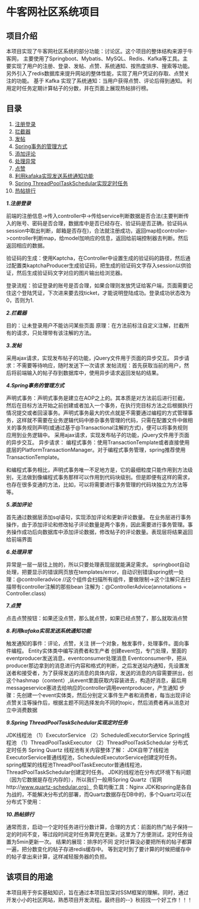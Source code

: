 # 牛客网社区系统项目
## 项目介绍
本项目实现了牛客网社区系统的部分功能：讨论区。这个项目的整体结构来源于牛客网，
主要使用了Springboot、Mybatis、MySQL、Redis、Kafka等工具。主要实现了用户的注册、登录、发帖、点赞、系统通知、按热度排序、搜索等功能。
另外引入了redis数据库来提升网站的整体性能，实现了用户凭证的存取、点赞关注的功能。
基于 Kafka 实现了系统通知：当用户获得点赞、评论后得到通知。
利用定时任务定期计算帖子的分数，并在页面上展现热帖排行榜。

## 目录

1. [注册登录](#1)
2. [拦截器](#2)
3. [发帖](#3)
4. [Spring事务的管理方式](#4)
5. [添加评论](#5)
6. [处理异常](#6)
7. [点赞](#7)
8. [利用kafaka实现发送系统通知功能](#8)
9. [Spring ThreadPoolTaskSchedular实现定时任务](#9)
10. [热帖排行](#10)

<span id="1"></span>
***1.注册登录***

前端的注册信息->传入controller中->传给service判断数据是否合法(主要判断传入的账号、密码是否合理，数据库中是否已经存在、验证码是否正确，验证码从session中取出判断，邮箱是否存在)，合法就注册成功，返回map给controller->controller判断map，给model加响应的信息，返回给前端控制器去判断。然后返回相应的数据。

验证码的生成：使用Kaptcha，在Controller中设置生成的验证码的路径，然后通过配置类kaptchaProducer生成验证码，把生成的验证码文字存入session以供验证，然后生成验证码文字对应的图片输出给浏览器。

登录流程：验证登录的账号是否合理，如果合理则发放凭证给客户端，页面需要记住这个登陆凭证，下次进来要去找ticket，才能说明登陆成功。登录成功状态改为0，否则为1.

<span id="2"></span>
***2.拦截器***

目的：让未登录用户不能访问某些页面
原理：在方法前标注自定义注解，拦截所有的请求，只处理带有该注解的方法。

<span id="3"></span>
***3.发帖***

采用ajax请求，实现发布帖子的功能，jQuery文件用于页面的异步交互。
异步请求：不需要等待响应，随时发送下一次请求
发帖流程：首先获取当前的用户，然后将前端输入的帖子存到数据库中，使用异步请求返回发帖的结果。

<span id="4"></span>
***4.Spring事务的管理方式***

声明式事务：声明式事务是建立在AOP之上的。其本质是对方法前后进行拦截，然后在目标方法开始之前创建或者加入一个事务，在执行完目标方法之后根据执行情况提交或者回滚事务。声明式事务最大的优点就是不需要通过编程的方式管理事务，这样就不需要在业务逻辑代码中掺杂事务管理的代码，只需在配置文件中做相关的事务规则声明(或通过基于@Transactional注解的方式)，便可以将事务规则应用到业务逻辑中。
采用ajax请求，实现发布帖子的功能，jQuery文件用于页面的异步交互。
异步请求：
编程式事务：使用TransactionTemplate或者直接使用底层的PlatformTransactionManager。对于编程式事务管理，spring推荐使用TransactionTemplate。

和编程式事务相比，声明式事务唯一不足地方是，它的最细粒度只能作用到方法级别，无法做到像编程式事务那样可以作用到代码块级别。但是即便有这样的需求，也存在很多变通的方法，比如，可以将需要进行事务管理的代码块独立为方法等等。

<span id="5"></span>
***5.添加评论***

首先通过数据层添加sql语句，实现添加评论和更新评论数量。
在业务层进行事务操作，由于添加评论和修改帖子评论数量是两个事务，因此需要进行事务管理。事务操作成功后向数据库中添加评论数据，修改帖子的评论数量。表现层将结果返回给前端界面

<span id="6"></span>
***6.处理异常***

异常是一层一层往上抛的，所以只要处理表现层就能满足需求。
springboot自动处理，把要显示的错误网页放在templates/error，自动识别错误spring统一处理：@controlleradvice
//这个组件会扫描所有组件，要做限制->这个注解只去扫描带有controller注解的那些bean   注解为：@ControllerAdvice(annotations = Controller.class)

<span id="7"></span>
***7.点赞***

点击点赞按钮：如果还没点赞，那么就点赞，如果已经点赞了，那么就取消点赞

<span id="8"></span>
***8.利用kafaka实现发送系统通知功能***

触发通知的事件：评论，点赞，关注
拼一个对象，触发事件，处理事件。面向事件编程。
Entity实体类中编写消费者和生产者
创建event包，专门处理，里面的eventproducer发送消息，eventconsumer处理消息
Eventconsumer中，把从producer那边拿到的消息进行内容和格式的判断，之后发送站内通知，先设置发送者和接受者，为了获得发送的消息的具体内容，发送的消息的内容需要拼出，创这个hashmap（content）,从event里面获取内容装进去，构造好消息，最后用messageservice塞进去给响应的controller调用eventproducer，产生通知
步骤：先创建一个event实体类，然后分别定义事件生产者和消费者，每当出现评论点赞关注等操作后，根据主题不同选择发向不同的topic，然后消费者再从消息对立中消费数据

<span id="9"></span>
***9.Spring ThreadPoolTaskSchedular实现定时任务***

JDK线程池
（1）ExecutorService
（2）ScheduledExecutorService
Spring线程池
（1）ThreadPoolTaskExecutor
（2）ThreadPoolTaskSchedular
分布式定时任务
Spring Quartz
线程池有关内容整体了解：
JDK自带了线程池ExecutorService普通线程池，ScheduledExecutorService创建定时任务。
spring框架的线程池ThreadPoolTaskExecutor普通线程池，ThreadPoolTaskSchedular创建定时任务。
JDK的线程池在分布式环境下有问题（因为它数据是存在内存的），所以我们一般用Spring Quartz（官网http://www.quartz-schedular.org）
负载均衡工具：Nginx
JDK和spring是各自为战的，不能解决分布式的部署，而Quartz数据存在DB中的，多个Quartz可以在分布式下使用：

<span id="10"></span>
***10.热帖排行***

通常而言，启动一个定时任务进行分数计算，合理的方式：前面的热门帖子保持一定的时间不变，等过段时间定时任务算完在更新。这里为了方便测试，定时任务设置为5min更新一次。
结果的展现：排序的不同
定时计算没必要把所有的帖子都算一遍，把分数变化的帖子存进redis缓存中。
等到定时到了要计算的时候把缓存中的帖子拿出来计算，这样减轻服务器的负担。

## 该项目的用途
本项目用于夯实基础知识，旨在通过本项目加深对SSM框架的理解。同时，通过开发小小的社区网站，熟悉项目开发流程。最终目的--》秋招找一个好工作！！！
